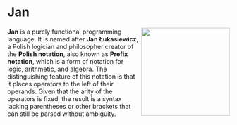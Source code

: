 # Jan

<img align="right" src="http://i.imgur.com/mM1FQkP.png" style="width:200px">

**Jan** is a purely functional programming language. It is named after **Jan Łukasiewicz**, a Polish logician and philosopher creator of the **Polish notation**, also known as **Prefix notation**, which is a form of notation for logic, arithmetic, and algebra. The distinguishing feature of this notation is that it places operators to the left of their operands. Given that the arity of the operators is fixed, the result is a syntax lacking parentheses or other brackets that can still be parsed without ambiguity.